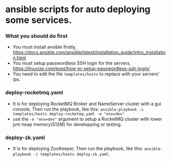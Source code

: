 # ansible scripts for auto deploying some services.
### What you should do first
* You must install ansible firstly, https://docs.ansible.com/ansible/latest/installation_guide/intro_installation.html
* You must setup passwordless SSH login for the servers, https://linuxize.com/post/how-to-setup-passwordless-ssh-login/
* You need to edit the file ```templates/hosts``` to replace with your servers' ips.

### deploy-rocketmq.yaml 
* It is for deploying RocketMQ Broker and NameServer cluster with a gui console, Then run the playbook, like this:
        ``` ansible-playbook -i templates/hosts deploy-rocketmq.yaml -e "env=dev" ```
* use the ``` -e "env=dev" ``` argument to setup a RocketMQ cluster with lower jvm heap memory(512M) for developping or testing.

### deploy-zk.yaml 
* It is for deploying ZooKeeper, Then run the playbook, like this: 
        ``` ansible-playbook -i templates/hosts deploy-zk.yaml ```.
